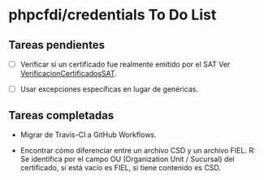 # phpcfdi/credentials To Do List 

## Tareas pendientes

- [ ] Verificar si un certificado fue realmente emitido por el SAT
  Ver [VerificacionCertificadosSAT](VerificacionCertificadosSAT.md).

- [ ] Usar excepciones específicas en lugar de genéricas.

## Tareas completadas

- Migrar de Travis-CI a GitHub Workflows.

- Encontrar cómo diferenciar entre un archivo CSD y un archivo FIEL. 
  R: Se identifica por el campo OU (Organization Unit / Sucursal) del certificado,
  si está vacío es FIEL, si tiene contenido es CSD. 
